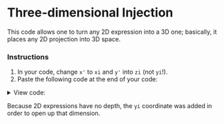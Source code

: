 # Three-dimensional Injection

This code allows one to turn any 2D expression into a 3D one; basically, it places any 2D projection into 3D space.

### Instructions

1. In your code, change `x'` to `xi` and `y'` into `zi` (not `yi`!).
2. Paste the following code at the end of your code:

<details>
  <summary>View code:</summary>
  
```

yi = 0;

######################## Angles ###########################

xr = 0; #Tumble forward

yr = 0; #Counter-clockwise from front

zr = 0; #Counter-clockwise from top

#Specify order of application: (r1, then r2, then r3)

r1 = yr; r2 = xr; r3 = zr;

####################### Parameters ########################

proj = 0;   #0 for perspective, 1 for parallel

#0 has foreshortening (realism), 1 retains parallelism

d = 10;     #Distance from projection (perspective only)

zoom = 1;  #Size of projection

h = 0;

v = 1;

s = 1;

######## Calculations (don't worry about these) ###########

x1 = xi*cos(r1)-zi*sin(r1); z1 = xi*sin(r1)+zi*cos(r1);
y2 = yi*cos(r2)-z1*sin(r2); z2 = yi*sin(r2)+z1*cos(r2);
x3 = x1*cos(r3)-y2*sin(r3); y3 = x1*sin(r3)+y2*cos(r3);
x' = zoom*x3*if(proj,1,(d/(d+y3)));  #Horizontal output
y' = zoom*z2*if(proj,1,(d/(d+y3)));  #Vertical output

#####################3D by Chrnan6710######################

```

</details>

Because 2D expressions have no depth, the `yi` coordinate was added in order to open up that dimension.
